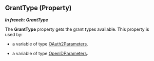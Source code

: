 
## GrantType (Property)

***In french: GrantType***
	



<a name="XUse"></a>
<a name="Use"></a>
<a name="description"></a>
The **GrantType** property gets the grant types available. This property is used by:

- a variable of type [OAuth2Parameters](../WDLang3/1000022212.md). 

- a variable of type [OpenIDParameters](../WDLang3/1000023561.md).




